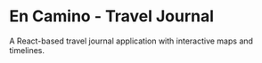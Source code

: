 # En Camino - Travel Journal

A React-based travel journal application with interactive maps and timelines.
